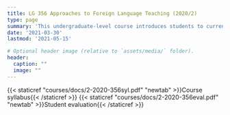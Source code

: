 ```yaml
---
title: LG 356 Approaches to Foreign Language Teaching (2020/2)
type: page
summary: 'This undergraduate-level course introduces students to current approaches in foreign language teaching, focusing specifically on communicative language teaching and task-based language teaching'
date: '2021-03-30'
lastmod: '2021-05-15'

# Optional header image (relative to `assets/media/` folder).
header:
  caption: ""
  image: ""
---
```



{{< staticref "courses/docs/2-2020-356syl.pdf" "newtab" >}}Course syllabus{{< /staticref >}} 
{{< staticref "courses/docs/2-2020-356eval.pdf" "newtab" >}}Student evaluation{{< /staticref >}} 
